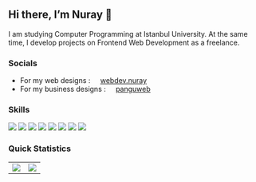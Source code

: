 ## Hi there, I’m Nuray 👋

I am studying Computer Programming at Istanbul University. At the same time, I develop projects on Frontend Web Development as a freelance.

### Socials
- For my web designs : <img src="https://skillicons.dev/icons?i=instagram" style="width:12px;"/> <a href="https://www.instagram.com/webdev.nuray/">webdev.nuray</a>
- For my business designs : <img src="https://skillicons.dev/icons?i=instagram" style="width:12px;"/> <a href="https://www.instagram.com/panguweb/">panguweb</a>

### Skills
<a href="#" target="blank"><img src="https://skillicons.dev/icons?i=html" /></a>
<a href="#" target="blank"><img src="https://skillicons.dev/icons?i=css" /></a>
<a href="#" target="blank"><img src="https://skillicons.dev/icons?i=js" /></a>
<a href="#" target="blank"><img src="https://skillicons.dev/icons?i=react" /></a>
<a href="#" target="blank"><img src="https://skillicons.dev/icons?i=nextjs" /></a>
<a href="#" target="blank"><img src="https://skillicons.dev/icons?i=tailwind" /></a>
<a href="#" target="blank"><img src="https://skillicons.dev/icons?i=sass" /></a>
<a href="#" target="blank"><img src="https://skillicons.dev/icons?i=figma" /></a>

### Quick Statistics
<table>
  <tr>
    <td align="center" style="padding=0;width=50%;">
      <img align="center" style="padding=0;" src="https://github-readme-stats.vladfrangu.vercel.app/api/?username=cesii&show_icons=true&title_color=4F8CC9&text_color=9f9f9f&bg_color=151515&hide_border=true&icon_color=4F8CC9&hide_title=true&count_private=true" />
    </td>
    <td align="center" style="padding=0;width=50%;">
      <img align="center" style="padding=0;" src="https://github-readme-stats.vladfrangu.vercel.app/api/top-langs/?username=cesii&layout=compact&title_color=4F8CC9&text_color=9f9f9f&bg_color=151515&hide_border=true&icon_color=4F8CC9&hide=visual%20basic&count_private=true" />
    </td>
  </tr>
</table>
